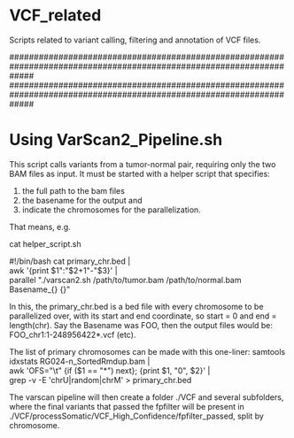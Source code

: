 # VCF_related
Scripts related to variant calling, filtering and annotation of VCF files.

#####################################################################################################################
#####################################################################################################################

# Using VarScan2_Pipeline.sh
This script calls variants from a tumor-normal pair, requiring only the two BAM files as input.
It must be started with a helper script that specifies:
1) the full path to the bam files
2) the basename for the output and
3) indicate the chromosomes for the parallelization.

That means, e.g.

cat helper_script.sh

#!/bin/bash
cat primary_chr.bed | \
  awk '{print $1":"$2+1"-"$3}' | \
  parallel "./varscan2.sh /path/to/tumor.bam /path/to/normal.bam Basename_{} {}"
  
In this, the primary_chr.bed is a bed file with every chromosome to be parallelized over, with its start and end coordinate,
so start = 0 and end = length(chr). Say the Basename was FOO, then the output files would be:
FOO_chr1:1-248956422*.vcf (etc).

The list of primary chromosomes can be made with this one-liner:
samtools idxstats RG024-n_SortedRmdup.bam | \
  awk 'OFS="\t" {if ($1 == "*") next}; {print $1, "0", $2}' | \
  grep -v -E 'chrU|random|chrM' > primary_chr.bed
  
The varscan pipeline will then create a folder ./VCF and several subfolders, where the final variants that passed the fpfilter will be present in ./VCF/processSomatic/VCF_High_Confidence/fpfilter_passed, split by chromosome.

